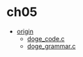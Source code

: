 # ch05

- [origin](https://www.buildyourownlisp.com/chapter5_languages)
  - [doge_code.c](https://github.com/orangeduck/BuildYourOwnLisp/blob/master/src/doge_code.c)
  - [doge_grammar.c](https://github.com/orangeduck/BuildYourOwnLisp/blob/master/src/doge_grammar.c)
